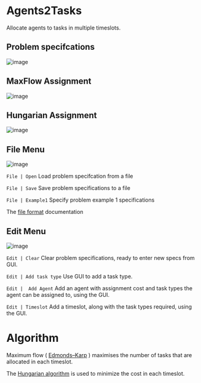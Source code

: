 # Agents2Tasks

Allocate agents to tasks in multiple timeslots.


## Problem specifcations

![image](https://github.com/JamesBremner/Agents2Tasks/assets/2046227/25c3d5a4-8316-462f-8bbf-0c66e4cbd677)

## MaxFlow Assignment

![image](https://github.com/JamesBremner/Agents2Tasks/assets/2046227/fa074f44-8cbe-4885-bc46-13a779c2152c)

## Hungarian Assignment

![image](https://github.com/JamesBremner/Agents2Tasks/assets/2046227/0712c46f-fae4-4a5b-801d-9591721f6185)

## File Menu

![image](https://github.com/JamesBremner/Agents2Tasks/assets/2046227/d3c8e81c-4020-4cb4-83e0-272b24a80b1b)

`File | Open`  Load problem specifcation from a file

`File | Save`  Save problem specifications to a file

`File | Example1` Specify problem example 1 specifications

The [file format](https://github.com/JamesBremner/Agents2Tasks/wiki/File-format) documentation

## Edit Menu

![image](https://github.com/JamesBremner/Agents2Tasks/assets/2046227/a757bd30-3c70-440c-8ff4-deff422cbac3)

`Edit | Clear` Clear problem specifications, ready to enter new specs from GUI.

`Edit | Add task type`  Use GUI to add a task type.

`Edit |  Add Agent` Add an agent with assignment cost and task types the agent can be assigned to, using the GUI.

`Edit | Timeslot` Add a timeslot, along with the task types required, using the GUI.


# Algorithm

Maximum flow ( [Edmonds–Karp](https://en.wikipedia.org/wiki/Edmonds%E2%80%93Karp_algorithm) ) maximises the number of tasks that are allocated in each timeslot.

The [Hungarian algorithm]( https://en.wikipedia.org/wiki/Hungarian_algorithm) is used to minimize the cost in each timeslot.





